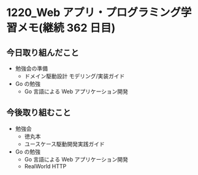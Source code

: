 # 1220_Web アプリ・プログラミング学習メモ(継続 362 日目)

## 今日取り組んだこと

- 勉強会の準備
  - ドメイン駆動設計 モデリング/実装ガイド
- Go の勉強
  - Go 言語による Web アプリケーション開発

## 今後取り組むこと

- 勉強会
  - 徳丸本
  - ユースケース駆動開発実践ガイド
- Go の勉強
  - Go 言語による Web アプリケーション開発
  - RealWorld HTTP
